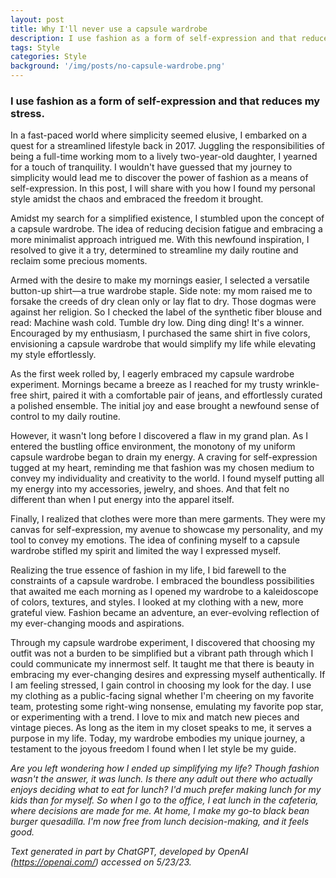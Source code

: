 ```yaml
---
layout: post
title: Why I'll never use a capsule wardrobe
description: I use fashion as a form of self-expression and that reduces my stress.
tags: Style
categories: Style
background: '/img/posts/no-capsule-wardrobe.png'
---
```

### I use fashion as a form of self-expression and that reduces my stress.


In a fast-paced world where simplicity seemed elusive, I embarked on a quest for a streamlined lifestyle back in 2017. Juggling the responsibilities of being a full-time working mom to a lively two-year-old daughter, I yearned for a touch of tranquility. I wouldn't have guessed that my journey to simplicity would lead me to discover the power of fashion as a means of self-expression. In this post, I will share with you how I found my personal style amidst the chaos and embraced the freedom it brought.



Amidst my search for a simplified existence, I stumbled upon the concept of a capsule wardrobe. The idea of reducing decision fatigue and embracing a more minimalist approach intrigued me. With this newfound inspiration, I resolved to give it a try, determined to streamline my daily routine and reclaim some precious moments.



Armed with the desire to make my mornings easier, I selected a versatile button-up shirt—a true wardrobe staple. Side note: my mom raised me to forsake the creeds of dry clean only or lay flat to dry. Those dogmas were against her religion. So I checked the label of the synthetic fiber blouse and read: Machine wash cold. Tumble dry low. Ding ding ding! It's a winner. Encouraged by my enthusiasm, I purchased the same shirt in five colors, envisioning a capsule wardrobe that would simplify my life while elevating my style effortlessly.



As the first week rolled by, I eagerly embraced my capsule wardrobe experiment. Mornings became a breeze as I reached for my trusty wrinkle-free shirt, paired it with a comfortable pair of jeans, and effortlessly curated a polished ensemble. The initial joy and ease brought a newfound sense of control to my daily routine.



However, it wasn't long before I discovered a flaw in my grand plan. As I entered the bustling office environment, the monotony of my uniform capsule wardrobe began to drain my energy. A craving for self-expression tugged at my heart, reminding me that fashion was my chosen medium to convey my individuality and creativity to the world. I found myself putting all my energy into my accessories, jewelry, and shoes. And that felt no different than when I put energy into the apparel itself.



Finally, I realized that clothes were more than mere garments. They were my canvas for self-expression, my avenue to showcase my personality, and my tool to convey my emotions. The idea of confining myself to a capsule wardrobe stifled my spirit and limited the way I expressed myself.



Realizing the true essence of fashion in my life, I bid farewell to the constraints of a capsule wardrobe. I embraced the boundless possibilities that awaited me each morning as I opened my wardrobe to a kaleidoscope of colors, textures, and styles. I looked at my clothing with a new, more grateful view. Fashion became an adventure, an ever-evolving reflection of my ever-changing moods and aspirations.



Through my capsule wardrobe experiment, I discovered that choosing my outfit was not a burden to be simplified but a vibrant path through which I could communicate my innermost self. It taught me that there is beauty in embracing my ever-changing desires and expressing myself authentically. If I am feeling stressed, I gain control in choosing my look for the day. I use my clothing as a public-facing signal whether I'm cheering on my favorite team, protesting some right-wing nonsense, emulating my favorite pop star, or experimenting with a trend. I love to mix and match new pieces and vintage pieces. As long as the item in my closet speaks to me, it serves a purpose in my life. Today, my wardrobe embodies my unique journey, a testament to the joyous freedom I found when I let style be my guide.



*Are you left wondering how I ended up simplifying my life? Though fashion wasn't the answer, it was lunch. Is there any adult out there who actually enjoys deciding what to eat for lunch? I'd much prefer making lunch for my kids than for myself. So when I go to the office, I eat lunch in the cafeteria, where decisions are made for me. At home, I make my go-to black bean burger quesadilla. I'm now free from lunch decision-making, and it feels good.*

*Text generated in part by ChatGPT, developed by OpenAI (https://openai.com/) accessed on 5/23/23.*
